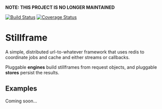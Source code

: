 **NOTE: THIS PROJECT IS NO LONGER MAINTAINED**

[![Build Status](https://travis-ci.org/the-control-group/stillframe.svg?branch=master)](https://travis-ci.org/the-control-group/stillframe)
[![Coverage Status](https://coveralls.io/repos/the-control-group/stillframe/badge.svg?branch=master&service=github)](https://coveralls.io/github/the-control-group/stillframe?branch=master)

Stillframe
==========
A simple, distributed url-to-whatever framework that uses redis to coordinate jobs and cache and either streams or callbacks.

Pluggable **engines** build stillframes from request objects, and pluggable **stores** persist the results.


Examples
--------
Coming soon...
